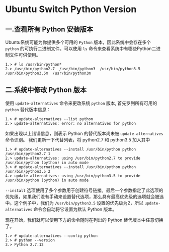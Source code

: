 # Ubuntu Switch Python Version
## 一.查看所有 Python 安装版本
Ubuntu系统可能为你提供多个可用的 `Python` 版本，因此系统中会存在多个 `python` 的可执行二进制文件。可以使用 `ls` 命令来查看系统中有哪些Python二进制文件可供使用。

	1.> # ls /usr/bin/python*
	2.> /usr/bin/python2.7  /usr/bin/python3  /usr/bin/python3.5  /usr/bin/python3.5m  /usr/bin/python3m

## 二.系统中修改 Python 版本
使用 `update-alternatives` 命令来更改系统 `python` 版本,
首先罗列所有可用的 `python` 替代版本信息：

	1.> # update-alternatives --list python
	2.> update-alternatives: error: no alternatives for python

如果出现以上错误信息，则表示 Python 的替代版本尚未被 `update-alternatives` 命令识别。
我们更新一下代替列表，将 python2.7 和 python3.5 加入其中

	1.> # update-alternatives --install /usr/bin/python python /usr/bin/python2.7 1  
	2.> update-alternatives: using /usr/bin/python2.7 to provide /usr/bin/python (python) in auto mode  
	3.> # update-alternatives --install /usr/bin/python python /usr/bin/python3.5 2  
	4.> update-alternatives: using /usr/bin/python3.5 to provide /usr/bin/python (python) in auto mode

`--install` 选项使用了多个参数用于创建符号链接。最后一个参数指定了此选项的优先级，如果我们没有手动来设置替代选项，那么具有最高优先级的选项就会被选中。这个例子中，我们为 `/usr/bin/python3.5` 设置的优先级为2，所以 `update-alternatives` 命令会自动将它设置为默认 Python 版本。

现在开始，我们就可以使用下方的命令随时在列出的 Python 替代版本中任意切换了。

	1.> # update-alternatives --config python  
	2.> # python --version  
	3.> Python 2.7.12